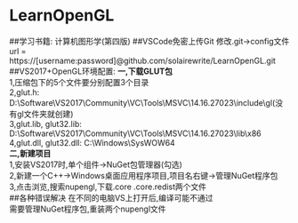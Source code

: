 ﻿# LearnOpenGL  
##学习书籍: 计算机图形学(第四版)
##VSCode免密上传Git
修改.git->config文件
url = https://[username:password]@github.com/solairewrite/LearnOpenGL.git  
##VS2017+OpenGL环境配置:
**一,下载GLUT包**  
1,压缩包下的5个文件要分别配置3个目录  
2,glut.h: D:\Software\VS2017\Community\VC\Tools\MSVC\14.16.27023\include\gl(没有gl文件夹就创建)  
3,glut.lib, glut32.lib: D:\Software\VS2017\Community\VC\Tools\MSVC\14.16.27023\lib\x86  
4,glut.dll, glut32.dll: C:\Windows\SysWOW64  
**二,新建项目**  
1,安装VS2017时,单个组件->NuGet包管理器(勾选)  
2,新建一个C++->Windows桌面应用程序项目,项目名右键->管理NuGet程序包  
3,点击浏览,搜索nupengl,下载.core .core.redist两个文件  
##各种错误解决
在不同的电脑VS上打开后,编译可能不通过  
需要管理NuGet程序包,重装两个nupengl文件  